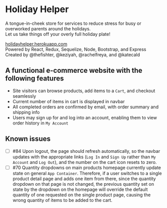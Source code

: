 # Holiday Helper

A tongue-in-cheek store for services to reduce stress for busy or overworked parents around the holidays.  
Let us take things off your overly full holiday plate!

[holidayhelper.herokuapp.com](holidayhelper.herokuapp.com)  
Powered by React, Redux, Sequelize, Node, Bootstrap, and Express  
Created by @thefishter, @keziyah, @rachelfreya, and @katecald   

## A functional e-commerce website with the following features

- Site visitors can browse products, add items to a `Cart`, and checkout seamlessly
- Current number of items in cart is displayed in navbar
- All completed orders are confirmed by email, with order summary and shipping info
- Users may sign up for and log into an account, enabling them to view order history in `My Account`

## Known issues
- [ ] #84 Upon logout, the page should refresh automatically, so the navbar updates with the appropriate links (`Log In` and `Sign Up` rather than `My Account` and `Log Out`), and the number on the cart icon resets to zero.
- [ ] #70 Quantity dropdowns on main products homepage currently update state on general `App Container`. Therefore, if a user switches to a single product detail page and adds one item from there, since the quantity dropdown on that page is not changed, the previous quantity set on state by the dropdown on the homepage will override the default quantity of one requested on the single product page, causing the wrong quantity of items to be added to the cart.

